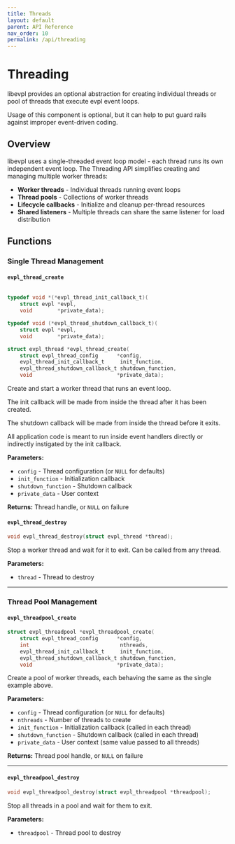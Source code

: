 ```yaml
---
title: Threads 
layout: default
parent: API Reference
nav_order: 10
permalink: /api/threading
---
```


# Threading

libevpl provides an optional abstraction for creating individual threads or pool of threads that execute evpl event loops.

Usage of this component is optional, but it can help to put guard rails against improper event-driven coding.

## Overview

libevpl uses a single-threaded event loop model - each thread runs its own independent event loop. The Threading API simplifies creating and managing multiple worker threads:

- **Worker threads** - Individual threads running event loops
- **Thread pools** - Collections of worker threads
- **Lifecycle callbacks** - Initialize and cleanup per-thread resources
- **Shared listeners** - Multiple threads can share the same listener for load distribution

## Functions

### Single Thread Management

#### `evpl_thread_create`

```c

typedef void *(*evpl_thread_init_callback_t)(
    struct evpl *evpl,
    void        *private_data);

typedef void (*evpl_thread_shutdown_callback_t)(
    struct evpl *evpl,
    void        *private_data);

struct evpl_thread *evpl_thread_create(
    struct evpl_thread_config      *config,
    evpl_thread_init_callback_t     init_function,
    evpl_thread_shutdown_callback_t shutdown_function,
    void                           *private_data);
```

Create and start a worker thread that runs an event loop.

The init callback will be made from inside the thread after it has been created.

The shutdown callback will be made from inside the thread before it exits.

All application code is meant to run inside event handlers directly or indirectly instigated by the init callback.

**Parameters:**
- `config` - Thread configuration (or `NULL` for defaults)
- `init_function` - Initialization callback
- `shutdown_function` - Shutdown callback
- `private_data` - User context

**Returns:** Thread handle, or `NULL` on failure

#### `evpl_thread_destroy`

```c
void evpl_thread_destroy(struct evpl_thread *thread);
```

Stop a worker thread and wait for it to exit.   Can be called from any thread.

**Parameters:**
- `thread` - Thread to destroy

---

### Thread Pool Management

#### `evpl_threadpool_create`

```c
struct evpl_threadpool *evpl_threadpool_create(
    struct evpl_thread_config      *config,
    int                             nthreads,
    evpl_thread_init_callback_t     init_function,
    evpl_thread_shutdown_callback_t shutdown_function,
    void                           *private_data);
```

Create a pool of worker threads, each behaving the same as the single example above.

**Parameters:**
- `config` - Thread configuration (or `NULL` for defaults)
- `nthreads` - Number of threads to create
- `init_function` - Initialization callback (called in each thread)
- `shutdown_function` - Shutdown callback (called in each thread)
- `private_data` - User context (same value passed to all threads)

**Returns:** Thread pool handle, or `NULL` on failure

---

#### `evpl_threadpool_destroy`

```c
void evpl_threadpool_destroy(struct evpl_threadpool *threadpool);
```

Stop all threads in a pool and wait for them to exit.

**Parameters:**
- `threadpool` - Thread pool to destroy